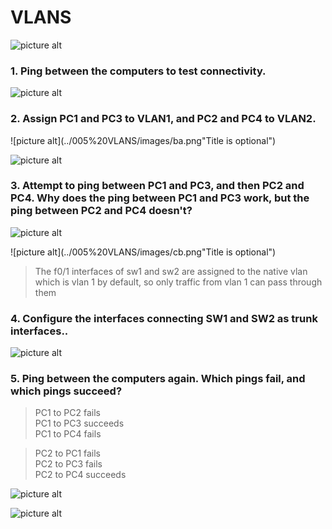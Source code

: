 VLANS<a name="TOP"></a>
===================

![picture alt](../005%20VLANS/images/o.png "Title is optional")

### 1. Ping between the computers to test connectivity. ###
![picture alt](../005%20VLANS/images/a.png "Title is optional")

### 2. Assign PC1 and PC3 to VLAN1, and PC2 and PC4 to VLAN2. ###

![picture alt](../005%20VLANS/images/ba.png"Title is optional")


![picture alt](../005%20VLANS/images/bb.png "Title is optional")

### 3. Attempt to ping between PC1 and PC3, and then PC2 and PC4.  Why does the ping between PC1 and PC3 work, but the ping between PC2 and PC4 doesn't? ###

![picture alt](../005%20VLANS/images/ca.png "Title is optional")

![picture alt](../005%20VLANS/images/cb.png"Title is optional")

>The f0/1 interfaces of sw1 and sw2 are assigned to the native vlan which is vlan 1 by default, so only traffic from vlan 1 can pass through them

### 4. Configure the interfaces connecting SW1 and SW2 as trunk interfaces.. ###
![picture alt](../005%20VLANS/images/d.png "Title is optional")



### 5. Ping between the computers again.  Which pings fail, and which pings succeed? ###
>PC1 to PC2 fails <br> PC1 to PC3 succeeds <br> PC1 to PC4 fails

>PC2 to PC1 fails <br> PC2 to PC3 fails <br> PC2 to PC4 succeeds

![picture alt](../005%20VLANS/images/ea.png "Title is optional")

![picture alt](../005%20VLANS/images/eb.png "Title is optional")